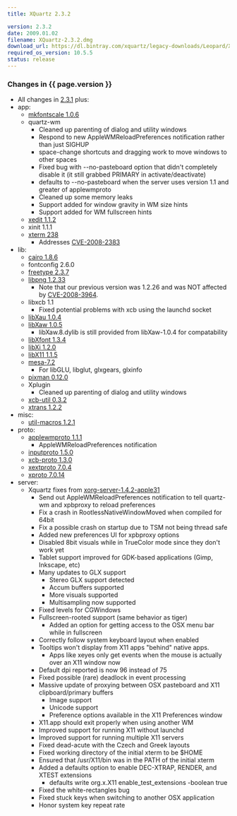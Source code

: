 ```yaml
---
title: XQuartz 2.3.2

version: 2.3.2
date: 2009.01.02
filename: XQuartz-2.3.2.dmg
download_url: https://dl.bintray.com/xquartz/legacy-downloads/Leopard/X11-2.3.2.dmg
required_os_version: 10.5.5
status: release
---
```


### Changes in {{ page.version }} ###
  * All changes in [2.3.1](XQuartz-2.3.1.html) plus:
  * app:
    * [mkfontscale 1.0.6](https://lists.freedesktop.org/archives/xorg-announce/2008-December/000719.html)
    * quartz-wm
      * Cleaned up parenting of dialog and utility windows
      * Respond to new AppleWMReloadPreferences notification rather than just SIGHUP
      * space-change shortcuts and dragging work to move windows to other spaces
      * Fixed bug with --no-pasteboard option that didn't completely disable it (it still grabbed PRIMARY in activate/deactivate)
      * defaults to --no-pasteboard when the server uses version 1.1 and greater of applewmproto
      * Cleaned up some memory leaks
      * Support added for window gravity in WM size hints 
      * Support added for WM fullscreen hints
    * [xedit 1.1.2](https://lists.freedesktop.org/archives/xorg-announce/2008-November/000685.html)
    * xinit 1.1.1
    * [xterm 238](https://lists.freedesktop.org/archives/xorg/2008-December/041969.html)
      * Addresses [CVE-2008-2383](http://cve.mitre.org/cgi-bin/cvename.cgi?name=CVE-2008-2383)
  * lib:
    * [cairo 1.8.6](http://www.cairographics.org/news/cairo-1.8.6)
    * fontconfig 2.6.0
    * [freetype 2.3.7](http://sourceforge.net/project/shownotes.php?group_id=3157&release_id=610109)
    * [libpng 1.2.33](ftp://ftp.simplesystems.org/pub/libpng/png/src/history/libpng-1.2.33-README.txt)
      * Note that our previous version was 1.2.26 and was NOT affected by [CVE-2008-3964](http://cve.mitre.org/cgi-bin/cvename.cgi?name=CVE-2008-3964).
    * libxcb 1.1
      * Fixed potential problems with xcb using the launchd socket
    * [libXau 1.0.4](https://lists.freedesktop.org/archives/xorg-announce/2008-August/000634.html)
    * [libXaw 1.0.5](https://lists.freedesktop.org/archives/xorg-announce/2008-November/000684.html)
      * libXaw.8.dylib is still provided from libXaw-1.0.4 for compatability
    * [libXfont 1.3.4](https://lists.freedesktop.org/archives/xorg-announce/2008-December/000720.html)
    * [libXi 1.2.0](https://lists.freedesktop.org/archives/xorg-announce/2008-December/000702.html)
    * [libX11 1.1.5](https://lists.freedesktop.org/archives/xorg-announce/2008-September/000646.html)
    * [mesa-7.2](http://www.mesa3d.org/relnotes-7.2.html)
      * For libGLU, libglut, glxgears, glxinfo
    * [pixman 0.12.0](https://lists.freedesktop.org/archives/xorg-announce/2008-September/000655.html)
    * Xplugin
      * Cleaned up parenting of dialog and utility windows
    * [xcb-util 0.3.2](https://lists.freedesktop.org/archives/xorg-announce/2008-December/000715.html)
    * [xtrans 1.2.2](https://lists.freedesktop.org/archives/xorg-announce/2008-October/000661.html)
  * misc:
    * [util-macros 1.2.1](https://lists.freedesktop.org/archives/xorg-announce/2008-December/000716.html)
  * proto:
    * [applewmproto 1.1.1](https://lists.freedesktop.org/archives/xorg-announce/2008-September/000658.html)
      * AppleWMReloadPreferences notification
    * [inputproto 1.5.0](https://lists.freedesktop.org/archives/xorg-announce/2008-November/000697.html)
    * [xcb-proto 1.3.0](https://lists.freedesktop.org/archives/xorg-announce/2008-December/000708.html)
    * [xextproto 7.0.4](https://lists.freedesktop.org/archives/xorg-announce/2008-December/000718.html)
    * [xproto 7.0.14](https://lists.freedesktop.org/archives/xorg-announce/2008-October/000673.html)
  * server:
    * Xquartz fixes from [xorg-server-1.4.2-apple31](https://github.com/XQuartz/xorg-server/commits/9f1c26ae8d9ccf81cba0ab946326968a701f8c36)
      * Send out AppleWMReloadPreferences notification to tell quartz-wm and xpbproxy to reload preferences
      * Fix a crash in RootlessNativeWindowMoved when compiled for 64bit
      * Fix a possible crash on startup due to TSM not being thread safe
      * Added new preferences UI for xpbproxy options
      * Disabled 8bit visuals while in TrueColor mode since they don't work yet
      * Tablet support improved for GDK-based applications (Gimp, Inkscape, etc)
      * Many updates to GLX support
        * Stereo GLX support detected
        * Accum buffers supported
        * More visuals supported
        * Multisampling now supported
      * Fixed levels for CGWindows
      * Fullscreen-rooted support (same behavior as tiger)
        * Added an option for getting access to the OSX menu bar while in fullscreen
      * Correctly follow system keyboard layout when enabled
      * Tooltips won't display from X11 apps "behind" native apps.
        * Apps like xeyes only get events when the mouse is actually over an X11 window now
      * Default dpi reported is now 96 instead of 75
      * Fixed possible (rare) deadlock in event processing
      * Massive update of proxying between OSX pasteboard and X11 clipboard/primary buffers
        * Image support
        * Unicode support
        * Preference options available in the X11 Preferences window
      * X11.app should exit properly when using another WM
      * Improved support for running X11 without launchd
      * Improved support for running multiple X11 servers
      * Fixed dead-acute with the Czech and Greek layouts
      * Fixed working directory of the initial xterm to be $HOME
      * Ensured that /usr/X11/bin was in the PATH of the initial xterm
      * Added a defaults option to enable DEC-XTRAP, RENDER, and XTEST extensions
        * defaults write org.x.X11 enable_test_extensions -boolean true
      * Fixed the white-rectangles bug
      * Fixed stuck keys when switching to another OSX application
      * Honor system key repeat rate
